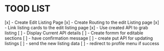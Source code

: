 
# TOOD LIST

[x] - Create Edit Listing Page
[x] - Create Routing to the edit Listing page
[x] - Link listing cards to the edit listing page
[x] - Use created API to grab listing
[ ] - Display Current API details
[ ] - Create formm for editable sections
[ ] - have confirmation message
[ ] - create put API for updating listings
[ ] - send the new listing data
[ ] - redirect to profile menu if success
